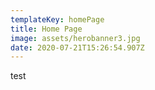 ```yaml
---
templateKey: homePage
title: Home Page
image: assets/herobanner3.jpg
date: 2020-07-21T15:26:54.907Z
---
```

test